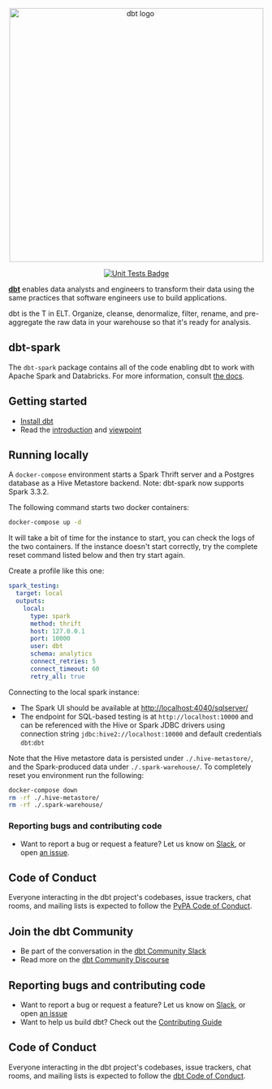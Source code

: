 <p align="center">
  <img src="https://raw.githubusercontent.com/dbt-labs/dbt/ec7dee39f793aa4f7dd3dae37282cc87664813e4/etc/dbt-logo-full.svg" alt="dbt logo" width="500"/>
</p>
<p align="center">
  <a href="https://github.com/dbt-labs/dbt-spark/actions/workflows/main.yml">
    <img src="https://github.com/dbt-labs/dbt-spark/actions/workflows/main.yml/badge.svg?event=push" alt="Unit Tests Badge"/>
  </a>
</p>

**[dbt](https://www.getdbt.com/)** enables data analysts and engineers to transform their data using the same practices that software engineers use to build applications.

dbt is the T in ELT. Organize, cleanse, denormalize, filter, rename, and pre-aggregate the raw data in your warehouse so that it's ready for analysis.

## dbt-spark

The `dbt-spark` package contains all of the code enabling dbt to work with Apache Spark and Databricks. For
more information, consult [the docs](https://docs.getdbt.com/docs/profile-spark).

## Getting started

- [Install dbt](https://docs.getdbt.com/docs/installation)
- Read the [introduction](https://docs.getdbt.com/docs/introduction/) and [viewpoint](https://docs.getdbt.com/docs/about/viewpoint/)

## Running locally
A `docker-compose` environment starts a Spark Thrift server and a Postgres database as a Hive Metastore backend.
Note: dbt-spark now supports Spark 3.3.2.

The following command starts two docker containers:

```sh
docker-compose up -d
```

It will take a bit of time for the instance to start, you can check the logs of the two containers.
If the instance doesn't start correctly, try the complete reset command listed below and then try start again.

Create a profile like this one:

```yaml
spark_testing:
  target: local
  outputs:
    local:
      type: spark
      method: thrift
      host: 127.0.0.1
      port: 10000
      user: dbt
      schema: analytics
      connect_retries: 5
      connect_timeout: 60
      retry_all: true
```

Connecting to the local spark instance:

* The Spark UI should be available at [http://localhost:4040/sqlserver/](http://localhost:4040/sqlserver/)
* The endpoint for SQL-based testing is at `http://localhost:10000` and can be referenced with the Hive or Spark JDBC drivers using connection string `jdbc:hive2://localhost:10000` and default credentials `dbt`:`dbt`

Note that the Hive metastore data is persisted under `./.hive-metastore/`, and the Spark-produced data under `./.spark-warehouse/`. To completely reset you environment run the following:

```sh
docker-compose down
rm -rf ./.hive-metastore/
rm -rf ./.spark-warehouse/
```

### Reporting bugs and contributing code

-   Want to report a bug or request a feature? Let us know on [Slack](http://slack.getdbt.com/), or open [an issue](https://github.com/fishtown-analytics/dbt-spark/issues/new).

## Code of Conduct

Everyone interacting in the dbt project's codebases, issue trackers, chat rooms, and mailing lists is expected to follow the [PyPA Code of Conduct](https://www.pypa.io/en/latest/code-of-conduct/).

## Join the dbt Community

- Be part of the conversation in the [dbt Community Slack](http://community.getdbt.com/)
- Read more on the [dbt Community Discourse](https://discourse.getdbt.com)

## Reporting bugs and contributing code

- Want to report a bug or request a feature? Let us know on [Slack](http://community.getdbt.com/), or open [an issue](https://github.com/dbt-labs/dbt-spark/issues/new)
- Want to help us build dbt? Check out the [Contributing Guide](https://github.com/dbt-labs/dbt/blob/HEAD/CONTRIBUTING.md)

## Code of Conduct

Everyone interacting in the dbt project's codebases, issue trackers, chat rooms, and mailing lists is expected to follow the [dbt Code of Conduct](https://community.getdbt.com/code-of-conduct).
